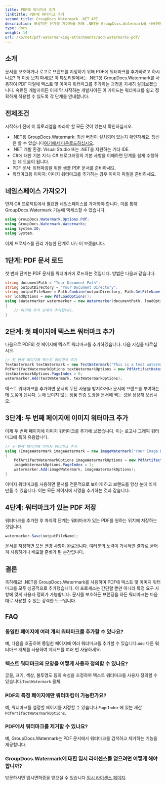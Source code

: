```yaml
---
title: PDF에 워터마크 추가
linktitle: PDF에 워터마크 추가
second_title: GroupDocs.Watermark .NET API
description: 포괄적인 단계별 가이드를 통해 .NET용 GroupDocs.Watermark를 사용하여 PDF에 텍스트 및 이미지 워터마크를 추가하는 방법을 알아보세요.
type: docs
weight: 14
url: /ko/net/pdf-watermarking-attachments/add-watermarks-pdf/
---
```

## 소개
문서를 보호하거나 로고로 브랜드를 지정하기 위해 PDF에 워터마크를 추가하려고 하시나요? 더 이상 보지 마세요! 이 튜토리얼에서는 .NET용 GroupDocs.Watermark를 사용하여 PDF 파일에 텍스트 및 이미지 워터마크를 추가하는 과정을 자세히 살펴보겠습니다. 숙련된 개발자이든 이제 막 시작하는 개발자이든 이 가이드는 워터마크를 쉽고 정확하게 적용할 수 있도록 각 단계를 안내합니다.
## 전제조건
시작하기 전에 이 튜토리얼을 따라야 할 모든 것이 있는지 확인하십시오.
-  .NET용 GroupDocs.Watermark: 최신 버전이 설치되어 있는지 확인하세요. 당신은 할 수 있습니다[여기에서 다운로드하십시오](https://releases.groupdocs.com/Watermark/net/).
- .NET 개발 환경: Visual Studio 또는 .NET을 지원하는 기타 IDE.
- C#에 대한 기본 지식: C# 프로그래밍의 기본 사항을 이해하면 단계를 쉽게 수행하는 데 도움이 됩니다.
- PDF 문서: 워터마킹을 위한 샘플 PDF 문서를 준비하세요.
- 워터마크용 이미지: 이미지 워터마크를 추가하는 경우 이미지 파일을 준비하세요.
## 네임스페이스 가져오기
먼저 C# 프로젝트에서 필요한 네임스페이스를 가져와야 합니다. 이를 통해 GroupDocs.Watermark 기능에 액세스할 수 있습니다.
```csharp
using GroupDocs.Watermark.Options.Pdf;
using GroupDocs.Watermark.Watermarks;
using System.IO;
using System;
```
이제 프로세스를 관리 가능한 단계로 나누어 보겠습니다.
## 1단계: PDF 문서 로드
첫 번째 단계는 PDF 문서를 워터마커에 로드하는 것입니다. 방법은 다음과 같습니다.
```csharp
string documentPath = "Your Document Path";
string outputDirectory = "Your Document Directory";
string outputFileName = Path.Combine(outputDirectory, Path.GetFileName(documentPath));
var loadOptions = new PdfLoadOptions();
using (Watermarker watermarker = new Watermarker(documentPath, loadOptions))
{
    // 여기에 추가 단계가 추가됩니다.
}
```
## 2단계: 첫 페이지에 텍스트 워터마크 추가
다음으로 PDF의 첫 페이지에 텍스트 워터마크를 추가하겠습니다. 다음 지침을 따르십시오.
```csharp
// 첫 번째 페이지에 텍스트 워터마크 추가
TextWatermark textWatermark = new TextWatermark("This is a test watermark", new Font("Arial", 8));
PdfArtifactWatermarkOptions textWatermarkOptions = new PdfArtifactWatermarkOptions();
textWatermarkOptions.PageIndex = 0;
watermarker.Add(textWatermark, textWatermarkOptions);
```

텍스트 워터마크를 추가하면 문서의 무단 사용을 방지하거나 문서에 브랜드를 부여하는 데 도움이 됩니다. 눈에 보이지 않는 정품 인증 도장을 문서에 찍는 것을 상상해 보십시오.
## 3단계: 두 번째 페이지에 이미지 워터마크 추가
이제 두 번째 페이지에 이미지 워터마크를 추가해 보겠습니다. 이는 로고나 그래픽 워터마크에 특히 유용합니다.
```csharp
// 두 번째 페이지에 이미지 워터마크 추가
using (ImageWatermark imageWatermark = new ImageWatermark("Your Image Path"))
{
    PdfArtifactWatermarkOptions imageWatermarkOptions = new PdfArtifactWatermarkOptions();
    imageWatermarkOptions.PageIndex = 1;
    watermarker.Add(imageWatermark, imageWatermarkOptions);
}
```

이미지 워터마크를 사용하면 문서를 전문적으로 보이게 하고 브랜드를 항상 눈에 띄게 만들 수 있습니다. 이는 모든 페이지에 서명을 추가하는 것과 같습니다.
## 4단계: 워터마크가 있는 PDF 저장
워터마크를 추가한 후 마지막 단계는 워터마크가 있는 PDF를 원하는 위치에 저장하는 것입니다.
```csharp
watermarker.Save(outputFileName);
```
문서를 저장하면 모든 변경 사항이 완료됩니다. 여러분의 노력이 가시적인 결과로 굳어져 사용하거나 배포할 준비가 된 순간입니다.
## 결론
축하해요! .NET용 GroupDocs.Watermark를 사용하여 PDF에 텍스트 및 이미지 워터마크를 모두 성공적으로 추가했습니다. 이 프로세스는 간단할 뿐만 아니라 특정 요구 사항에 맞게 사용자 정의가 가능합니다. 문서를 보호하든 브랜딩을 하든 워터마크는 마음대로 사용할 수 있는 강력한 도구입니다.
## FAQ
### 동일한 페이지에 여러 개의 워터마크를 추가할 수 있나요?
 예, 다음을 호출하여 동일한 페이지에 여러 워터마크를 추가할 수 있습니다.`Add` 다른 워터마크 개체를 사용하여 메서드를 여러 번 사용하세요.
### 텍스트 워터마크의 모양을 어떻게 사용자 정의할 수 있나요?
 글꼴, 크기, 색상, 불투명도 등의 속성을 조정하여 텍스트 워터마크를 사용자 정의할 수 있습니다.`TextWatermark` 물체.
### PDF의 특정 페이지에만 워터마킹이 가능한가요?
 예, 워터마크를 설정할 페이지를 지정할 수 있습니다.`PageIndex` 에 있는 재산`PdfArtifactWatermarkOptions`.
### PDF에서 워터마크를 제거할 수 있나요?
예, GroupDocs.Watermark는 PDF 문서에서 워터마크를 검색하고 제거하는 기능을 제공합니다.
### GroupDocs.Watermark에 대한 임시 라이센스를 얻으려면 어떻게 해야 합니까?
방문하시면 임시면허증을 받으실 수 있습니다.[임시 라이센스 페이지](https://purchase.groupdocs.com/temporary-license/).